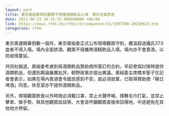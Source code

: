 ```yaml
---
layout: post
title: 東京奧組委規定觀眾不得攜酒精飲品入場　場內全面禁酒
date: 2021-06-23 16:15:32.000000000 +08:00
link: https://news.rthk.hk/rthk/ch/component/k2/1597300-20210623.htm
categories: rthk
---
```


東京奧運開幕倒數一個月，東京奧組委正式公布現場觀眾守則，體溫超過攝氏37.5度者不得入場。場內全面禁酒，觀眾不得攜帶酒精飲品入場，場內亦不會賣酒，以防疫情蔓延。

共同社報道，奧組委考慮到與酒類飲品贊助商所簽訂的合約，早前曾探討限時提供酒類飲品，但遭到輿論嚴厲批評，朝野政黨亦提出異議。奧組委主席橋本聖子在記者會表示，如果在場內賣酒會令國民感到不安，就必須放棄，已取得贊助商「朝日啤酒」同意。休息室亦不提供酒類飲品。

另外，現場觀眾飲食以外時間必須戴口罩，禁止大聲呼喊、揮舞毛巾打氣，並禁止擊掌、做手勢、與其他觀眾談話等。大會並呼籲觀眾直接來回場地，中途避免在其他地方停留。
